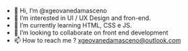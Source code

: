 - 👋 Hi, I’m @xgeovanedamasceno
- 👀 I’m interested in UI / UX Design and fron-end.
- 🌱 I’m currently learning HTML, CSS e JS.
- 💞️ I’m looking to collaborate on front end development
- 📫 How to reach me ? xgeovanedamasceno@outlook.com

<!---
xgeovanedamasceno/xgeovanedamasceno is a ✨ special ✨ repository because its `README.md` (this file) appears on your GitHub profile.
You can click the Preview link to take a look at your changes.
--->
